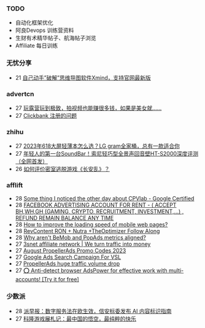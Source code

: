 ### TODO
-  自动化框架优化
-  阿良Devops 训练营资料
-  生财有术精华帖子、航海帖子浏览
-  Affiliate 每日训练

### 无忧分享
<!-- ruyo:START -->
-  21 [自己动手”破解”思维导图软件Xmind，支持官网最新版](https://51.ruyo.net/18460.html)<!-- ruyo:END -->

### advertcn
<!-- advertcn:START -->
-  27 [玩露营玩到极致，拍视频也能赚很多钱，如果是美女就......](https://www.advertcn.com/forum.php?mod=viewthread&tid=111834)
-  27 [Clickbank 注册的问题](https://www.advertcn.com/forum.php?mod=viewthread&tid=111832)<!-- advertcn:END -->

### zhihu
<!-- zhihu:START -->
-  27 [2023年618大屏轻薄本怎么选？LG gram全家桶，总有一款适合你](http://zhuanlan.zhihu.com/p/632641888?utm_campaign=rss&utm_medium=rss&utm_source=rss&utm_content=title)
-  27 [年轻人的第一台SoundBar！索尼轻巧型全景声回音壁HT-S2000深度评测（全网首发）](http://zhuanlan.zhihu.com/p/630990296?utm_campaign=rss&utm_medium=rss&utm_source=rss&utm_content=title)
-  26 [如何评价密室逃脱游戏《长安乱》？](http://www.zhihu.com/question/563950552/answer/3045961312?utm_campaign=rss&utm_medium=rss&utm_source=rss&utm_content=title)<!-- zhihu:END -->

### afflift
<!-- afflift:START -->
-  28 [Some thing I noticed the other day about CPVlab - Google Certified](https://afflift.com/f/threads/some-thing-i-noticed-the-other-day-about-cpvlab-google-certified.11495/)
-  28 [FACEBOOK ADVERTISING ACCOUNT FOR RENT - &lpar; ACCEPT BH,WH,GH &lpar;GAMING, CRYPTO, RECRUITMENT, INVESTMENT,...&rpar; , REFUND REMAIN BALANCE ANY TIME](https://afflift.com/f/threads/facebook-advertising-account-for-rent-accept-bh-wh-gh-gaming-crypto-recruitment-investment-refund-remain-balance-any-time.11161/)
-  28 [How to improve the loading speed of mobile web pages?](https://afflift.com/f/threads/how-to-improve-the-loading-speed-of-mobile-web-pages.11515/)
-  28 [RevContent RON + Nutra +TheOptimizer Follow Along](https://afflift.com/f/threads/revcontent-ron-nutra-theoptimizer-follow-along.7210/)
-  28 [Why aren&#39;t BeMob and PopAds metrics aligned?](https://afflift.com/f/threads/why-arent-bemob-and-popads-metrics-aligned.11435/)
-  27 [3snet affiliate network | We turn traffic into money](https://afflift.com/f/threads/3snet-affiliate-network-we-turn-traffic-into-money.1333/)
-  27 [August PropellerAds Promo Codes 2023](https://afflift.com/f/threads/august-propellerads-promo-codes-2023.11410/)
-  27 [Google Ads Search Campaign For VSL](https://afflift.com/f/threads/google-ads-search-campaign-for-vsl.11517/)
-  27 [PropellerAds huge traffic volume drop](https://afflift.com/f/threads/propellerads-huge-traffic-volume-drop.11516/)
-  27 [⭕ Anti-detect browser AdsPower for effective work with multi-accounts! [Try it for free]](https://afflift.com/f/threads/%E2%AD%95-anti-detect-browser-adspower-for-effective-work-with-multi-accounts-try-it-for-free.8805/)<!-- afflift:END -->

### 少数派
<!-- sspai:START -->
-  28 [派早报：数字服务法在欧生效，信安标委发布 AI 内容标识指南](https://sspai.com/post/82469)
-  27 [科隆游戏展札记：最中国的悟空，最纯粹的快乐](https://sspai.com/post/82466)<!-- sspai:END -->
